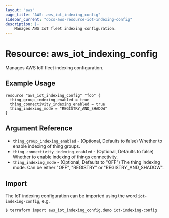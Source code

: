 ```yaml
---
layout: "aws"
page_title: "AWS: aws_iot_indexing_config"
sidebar_current: "docs-aws-resource-iot-indexing-config"
description: |-
    Manages AWS IoT fleet indexing configuration.
---
```


# Resource: aws_iot_indexing_config

Manages AWS IoT fleet indexing configuration.

## Example Usage

```hcl
resource "aws_iot_indexing_config" "foo" {
  thing_group_indexing_enabled = true
  thing_connectivity_indexing_enabled = true
  thing_indexing_mode = "REGISTRY_AND_SHADOW"
}
```

## Argument Reference

* `thing_group_indexing_enabled` - (Optional, Defaults to false) Whether to enable indexing of thing groups.
* `thing_connectivity_indexing_enabled` - (Optional, Defaults to false) Whether to enable indexing of things connectivity.
* `thing_indexing_mode` - (Optional, Defaults to "OFF") The thing indexing mode. Can be either "OFF", "REGISTRY" or "REGISTRY_AND_SHADOW".


## Import

The IoT indexing configuration can be imported using the word `iot-indexing-config`, e.g.

```
$ terraform import aws_iot_indexing_config.demo iot-indexing-config
```